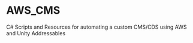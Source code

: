 # AWS_CMS
C# Scripts and Resources for automating a custom CMS/CDS using AWS and Unity Addressables
